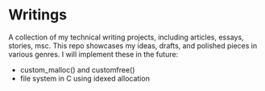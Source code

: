 # Writings
A collection of my technical writing projects, including articles, essays, stories, msc. This repo showcases my ideas, drafts, and polished pieces in various genres.
I will implement these in the future:  
- custom_malloc() and customfree()
- file system in C using idexed allocation

